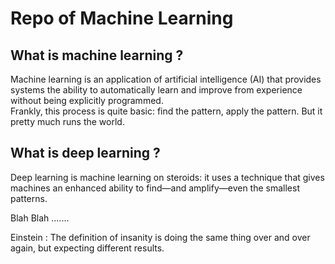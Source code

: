 # Repo of Machine Learning

## What is machine learning ?
Machine learning is an application of artificial intelligence (AI) that provides systems the ability to automatically learn and improve from experience without being explicitly programmed. <br>
Frankly, this process is quite basic: find the pattern, apply the pattern. But it pretty much runs the world.

## What is deep learning ?
Deep learning is machine learning on steroids: it uses a technique that gives machines an enhanced ability to find—and amplify—even the smallest patterns.

Blah Blah ....... 


Einstein : The definition of insanity is doing the same thing over and over again, but expecting different results. <br>

